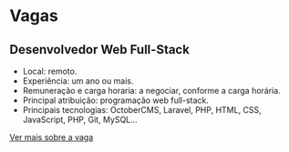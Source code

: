 # Vagas

## Desenvolvedor Web Full-Stack
- Local: remoto.
- Experiência: um ano ou mais.
- Remuneração e carga horaria: a negociar, conforme a carga horária.
- Principal atribuição: programação web full-stack.
- Principais tecnologias: OctoberCMS, Laravel, PHP, HTML, CSS, JavaScript, PHP, Git, MySQL...

[Ver mais sobre a vaga](FULLSTACK.MD)
